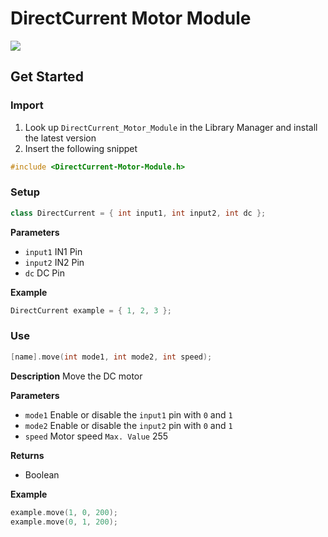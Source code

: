 # DirectCurrent Motor Module

[![](https://img.shields.io/badge/Available_in_the_Arduino_Library_Manager-2ea44f)](https://www.arduino.cc/reference/en/libraries/engine-control/)

## Get Started

### Import

1. Look up `DirectCurrent_Motor_Module` in the Library Manager and install the latest version
2. Insert the following snippet

```ino
#include <DirectCurrent-Motor-Module.h>
```

### Setup

```ino
class DirectCurrent = { int input1, int input2, int dc };
```
**Parameters**

* `input1` IN1 Pin
* `input2` IN2 Pin
* `dc` DC Pin

**Example**
```ino
DirectCurrent example = { 1, 2, 3 };
```
### Use

```ino
[name].move(int mode1, int mode2, int speed);
```
**Description** Move the DC motor

**Parameters**
* `mode1` Enable or disable the `input1` pin with `0` and `1`
* `mode2` Enable or disable the `input2` pin with `0` and `1`
* `speed` Motor speed `Max. Value` 255

**Returns**
* Boolean

**Example**
```ino
example.move(1, 0, 200);
example.move(0, 1, 200);
```
